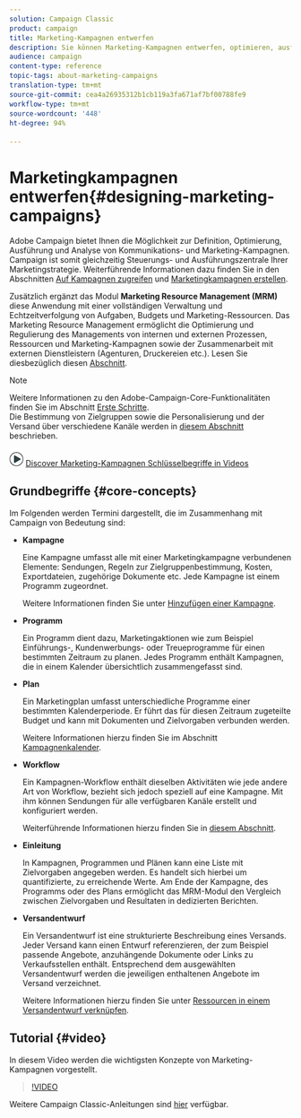```yaml
---
solution: Campaign Classic
product: campaign
title: Marketing-Kampagnen entwerfen
description: Sie können Marketing-Kampagnen entwerfen, optimieren, ausführen und analysieren.
audience: campaign
content-type: reference
topic-tags: about-marketing-campaigns
translation-type: tm+mt
source-git-commit: cea4a26935312b1cb119a3fa671af7bf00788fe9
workflow-type: tm+mt
source-wordcount: '448'
ht-degree: 94%

---
```



# Marketingkampagnen entwerfen{#designing-marketing-campaigns}

Adobe Campaign bietet Ihnen die Möglichkeit zur Definition, Optimierung, Ausführung und Analyse von Kommunikations- und Marketing-Kampagnen. Campaign ist somit gleichzeitig Steuerungs- und Ausführungszentrale Ihrer Marketingstrategie. Weiterführende Informationen dazu finden Sie in den Abschnitten [Auf Kampagnen zugreifen](../../campaign/using/accessing-campaigns.md) und [Marketingkampagnen erstellen](../../campaign/using/setting-up-marketing-campaigns.md).

Zusätzlich ergänzt das Modul **Marketing Resource Management (MRM)** diese Anwendung mit einer vollständigen Verwaltung und Echtzeitverfolgung von Aufgaben, Budgets und Marketing-Ressourcen. Das Marketing Resource Management ermöglicht die Optimierung und Regulierung des Managements von internen und externen Prozessen, Ressourcen und Marketing-Kampagnen sowie der Zusammenarbeit mit externen Dienstleistern (Agenturen, Druckereien etc.). Lesen Sie diesbezüglich diesen [Abschnitt](../../campaign/using/about-marketing-resource-management.md).

>[!NOTE]
>
>Weitere Informationen zu den Adobe-Campaign-Core-Funktionalitäten finden Sie im Abschnitt [Erste Schritte](../../platform/using/about-adobe-campaign-classic.md).\
>Die Bestimmung von Zielgruppen sowie die Personalisierung und der Versand über verschiedene Kanäle werden in [diesem Abschnitt](../../delivery/using/steps-about-delivery-creation-steps.md) beschrieben.

![](assets/do-not-localize/how-to-video.png) [Discover Marketing-Kampagnen Schlüsselbegriffe in Videos](#video)

## Grundbegriffe {#core-concepts}

Im Folgenden werden Termini dargestellt, die im Zusammenhang mit Campaign von Bedeutung sind:

* **Kampagne**

   Eine Kampagne umfasst alle mit einer Marketingkampagne verbundenen Elemente: Sendungen, Regeln zur Zielgruppenbestimmung, Kosten, Exportdateien, zugehörige Dokumente etc. Jede Kampagne ist einem Programm zugeordnet.

   Weitere Informationen finden Sie unter [Hinzufügen einer Kampagne](../../campaign/using/setting-up-marketing-campaigns.md#adding-a-campaign).

* **Programm**

   Ein Programm dient dazu, Marketingaktionen wie zum Beispiel Einführungs-, Kundenwerbungs- oder Treueprogramme für einen bestimmten Zeitraum zu planen. Jedes Programm enthält Kampagnen, die in einem Kalender übersichtlich zusammengefasst sind.

* **Plan**

   Ein Marketingplan umfasst unterschiedliche Programme einer bestimmten Kalenderperiode. Er führt das für diesen Zeitraum zugeteilte Budget und kann mit Dokumenten und Zielvorgaben verbunden werden.

   Weitere Informationen hierzu finden Sie im Abschnitt [Kampagnenkalender](../../campaign/using/accessing-marketing-campaigns.md#campaign-calendar).

* **Workflow**

   Ein Kampagnen-Workflow enthält dieselben Aktivitäten wie jede andere Art von Workflow, bezieht sich jedoch speziell auf eine Kampagne. Mit ihm können Sendungen für alle verfügbaren Kanäle erstellt und konfiguriert werden.

   Weiterführende Informationen hierzu finden Sie in [diesem Abschnitt](../../campaign/using/marketing-campaign-deliveries.md#building-the-main-target-in-a-workflow).

* **Einleitung**

   In Kampagnen, Programmen und Plänen kann eine Liste mit Zielvorgaben angegeben werden. Es handelt sich hierbei um quantifizierte, zu erreichende Werte. Am Ende der Kampagne, des Programms oder des Plans ermöglicht das MRM-Modul den Vergleich zwischen Zielvorgaben und Resultaten in dedizierten Berichten.

* **Versandentwurf**

   Ein Versandentwurf ist eine strukturierte Beschreibung eines Versands. Jeder Versand kann einen Entwurf referenzieren, der zum Beispiel passende Angebote, anzuhängende Dokumente oder Links zu Verkaufsstellen enthält. Entsprechend dem ausgewählten Versandentwurf werden die jeweiligen enthaltenen Angebote im Versand verzeichnet.

   Weitere Informationen hierzu finden Sie unter [Ressourcen in einem Versandentwurf verknüpfen](../../campaign/using/marketing-campaign-deliveries.md#associating-and-structuring-resources-linked-via-a-delivery-outline).

## Tutorial {#video}

In diesem Video werden die wichtigsten Konzepte von Marketing-Kampagnen vorgestellt.

>[!VIDEO](https://video.tv.adobe.com/v/35131?quality=12)

Weitere Campaign Classic-Anleitungen sind [hier](https://experienceleague.adobe.com/docs/campaign-classic-learn/tutorials/overview.html?lang=de) verfügbar.
